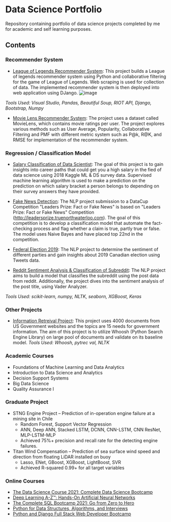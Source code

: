 # Data Science Portfolio

Repository containing portfolio of data science projects completed by me for academic and self learning purposes. 

## Contents
### Recommender System
* [League of Legends Recommender System](https://github.com/seok0704/lol-recsys): This project builds a League of legends recommender system using Python and collaborative filtering for the game of League of Legends. Web scraping is used for collection of data. The implemented recommender system is then deployed into web application using DJango.
![image](https://user-images.githubusercontent.com/17075250/122316912-9c9aec80-ceea-11eb-8c41-6eadeb08d91f.png)

_Tools Used: Visual Studio, Pandas, Beautiful Soup, RIOT API, Django, Bootstrap, Numpy_

* [Movie Lens Recommender System](https://github.com/seok0704/lol-recsys): The project uses a dataset called MovieLens, which contains movie ratings per user. The project explores various methods such as User Average, Popularity, Collaborative Filtering and PMF with different metric system such as P@k, R@K, and RMSE for implementation of the recommender system.


### Regression / Classification Model
* [Salary Classification of Data Scientist](https://github.com/seok0704/Salary-Classification): The goal of this project is to gain insights into career paths that could get you a high salary in the fied of data science using 2018 Kaggle ML & DS survey data. Supervised machine learning algorithm is used to make a prediction on the prediction on which salary bracket a person belongs to depending on their survey answers they have provided.

* [Fake News Detection](https://github.com/seok0704/fake-news-datacup): The NLP project submission to a DataCup Competition "Leaders Prize: Fact or Fake News" is based on "Leaders Prize: Fact or Fake News" Competition (http://leadersprize.truenorthwaterloo.com). The goal of this competition is to develop a classification model that automate the fact-checking process and flag whether a claim is true, partly true or false. The model uses Naive Bayes and have placed top 22nd in the competition.

* [Federal Election 2019](https://github.com/seok0704/federal-election-2019): The NLP project to determine the sentiment of different parties and gain insights about 2019 Canadian election using Tweets data.

* [Reddit Sentiment Analysis & Classification of Subreddit](https://github.com/seok0704/DL-Portfoilio/blob/main/Reddit%20NLP%20Project.ipynb): The NLP project aims to build a model that classifies the subreddit using the post data from reddit. Additionally, the project dives into the sentiment analysis of the post title, using Vader Analyzer.

_Tools Used: scikit-learn, numpy, NLTK, seaborn, XGBoost, Keras_

### Other Projects
* [Information Retreival Project](https://github.com/seok0704/JC-Portfoilio/blob/main/ir_assignment.ipynb): This project uses 4000 documents from US Government websites and the topics are 15 needs for government information. The aim of this project is to utilize Whoosh (Python Search Engine Library) on large pool of documents and validate on its baseline model.
_Tools Used: Whoosh, pytrec val, NLTK_

### Academic Courses
* Foundations of Machine Learning and Data Analytics
* Introduction to Data Science and Analytics
* Decision Support Systems
* Big Data Science
* Quality Assurance I

### Graduate Project
* STNG Engine Project – Prediction of in-operation engine failure at a mining site in Chile
  *  Random Forest, Support Vector Regression
  *  ANN, Deep ANN, Stacked LSTM, DCNN, CNN-LSTM, CNN ResNet, MLP-LSTM-MLP
  *  Achieved 75%+ precision and recall rate for the detecting engine failures.
* Titan Wind Compensation – Prediction of sea surface wind speed and direction from floating LiDAR installed on buoy
  *  Lasso, ENet, GBoost, XGBoost, LightBoost, SVR
  *  Achieved R-squared 0.99+ for all target variables

### Online Courses
* [The Data Science Course 2021: Complete Data Science Bootcamp](https://www.udemy.com/course/the-data-science-course-complete-data-science-bootcamp/)
* [Deep Learning A-Z™: Hands-On Artificial Neural Networks](https://www.udemy.com/course/deeplearning/)
* [The Complete SQL Bootcamp 2021: Go from Zero to Hero](https://www.udemy.com/course/the-complete-sql-bootcamp/)
* [Python for Data Structures, Algorithms, and Interviews](https://www.udemy.com/course/python-for-data-structures-algorithms-and-interviews/)
* [Python and Django Full Stack Web Developer Bootcamp](https://www.udemy.com/course/python-and-django-full-stack-web-developer-bootcamp/)


